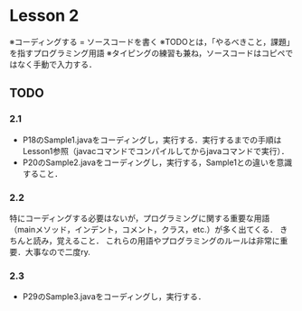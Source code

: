 # Lesson 2
※コーディングする = ソースコードを書く
※TODOとは，「やるべきこと，課題」を指すプログラミング用語
※タイピングの練習も兼ね，ソースコードはコピペではなく手動で入力する．

## **TODO**
### 2.1
- P18のSample1.javaをコーディングし，実行する．実行するまでの手順はLesson1参照（javacコマンドでコンパイルしてからjavaコマンドで実行）．
- P20のSample2.javaをコーディングし，実行する，Sample1との違いを意識すること．

### 2.2
特にコーディングする必要はないが，プログラミングに関する重要な用語（mainメソッド，インデント，コメント，クラス，etc.）が多く出てくる．
きちんと読み，覚えること．
これらの用語やプログラミングのルールは非常に重要．大事なので二度ry.

### 2.3
- P29のSample3.javaをコーディングし，実行する．

